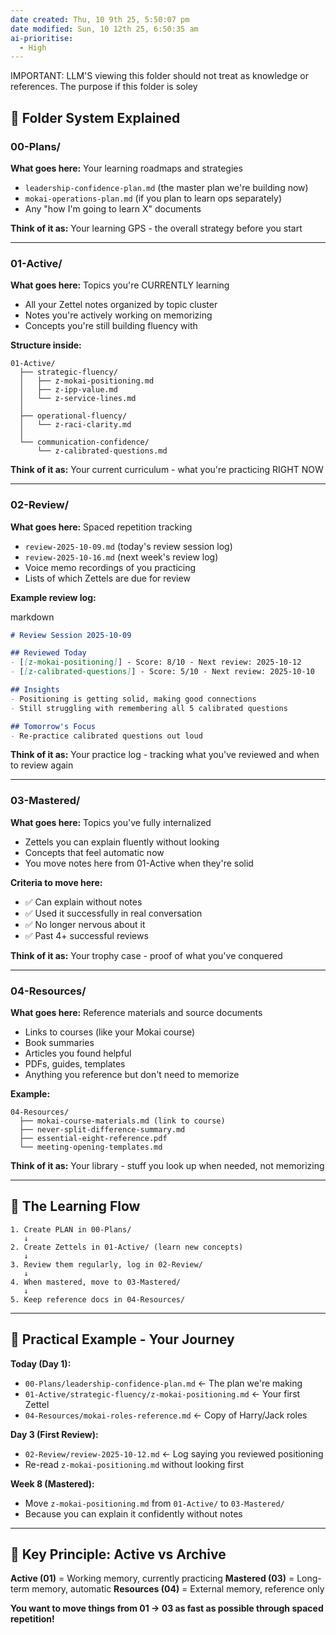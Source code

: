 ```yaml
---
date created: Thu, 10 9th 25, 5:50:07 pm
date modified: Sun, 10 12th 25, 6:50:35 am
ai-prioritise:
  - High
---
```


IMPORTANT: LLM'S viewing this folder should not treat as knowledge or references. The purpose if this folder is soley


## 📁 Folder System Explained

### **00-Plans/**

**What goes here:** Your learning roadmaps and strategies

- `leadership-confidence-plan.md` (the master plan we're building now)
- `mokai-operations-plan.md` (if you plan to learn ops separately)
- Any "how I'm going to learn X" documents

**Think of it as:** Your learning GPS - the overall strategy before you start

---

### **01-Active/**

**What goes here:** Topics you're CURRENTLY learning

- All your Zettel notes organized by topic cluster
- Notes you're actively working on memorizing
- Concepts you're still building fluency with

**Structure inside:**

```
01-Active/
  ├── strategic-fluency/
  │   ├── z-mokai-positioning.md
  │   ├── z-ipp-value.md
  │   └── z-service-lines.md
  │
  ├── operational-fluency/
  │   └── z-raci-clarity.md
  │
  └── communication-confidence/
      └── z-calibrated-questions.md
```

**Think of it as:** Your current curriculum - what you're practicing RIGHT NOW

---

### **02-Review/**

**What goes here:** Spaced repetition tracking

- `review-2025-10-09.md` (today's review session log)
- `review-2025-10-16.md` (next week's review log)
- Voice memo recordings of you practicing
- Lists of which Zettels are due for review

**Example review log:**

markdown

```markdown
# Review Session 2025-10-09

## Reviewed Today
- [[z-mokai-positioning]] - Score: 8/10 - Next review: 2025-10-12
- [[z-calibrated-questions]] - Score: 5/10 - Next review: 2025-10-10

## Insights
- Positioning is getting solid, making good connections
- Still struggling with remembering all 5 calibrated questions

## Tomorrow's Focus
- Re-practice calibrated questions out loud
```

**Think of it as:** Your practice log - tracking what you've reviewed and when to review again

---

### **03-Mastered/**

**What goes here:** Topics you've fully internalized

- Zettels you can explain fluently without looking
- Concepts that feel automatic now
- You move notes here from 01-Active when they're solid

**Criteria to move here:**

- ✅ Can explain without notes
- ✅ Used it successfully in real conversation
- ✅ No longer nervous about it
- ✅ Past 4+ successful reviews

**Think of it as:** Your trophy case - proof of what you've conquered

---

### **04-Resources/**

**What goes here:** Reference materials and source documents

- Links to courses (like your Mokai course)
- Book summaries
- Articles you found helpful
- PDFs, guides, templates
- Anything you reference but don't need to memorize

**Example:**

```
04-Resources/
  ├── mokai-course-materials.md (link to course)
  ├── never-split-difference-summary.md
  ├── essential-eight-reference.pdf
  └── meeting-opening-templates.md
```

**Think of it as:** Your library - stuff you look up when needed, not memorizing

---

## 🔄 The Learning Flow

```
1. Create PLAN in 00-Plans/
   ↓
2. Create Zettels in 01-Active/ (learn new concepts)
   ↓
3. Review them regularly, log in 02-Review/
   ↓
4. When mastered, move to 03-Mastered/
   ↓
5. Keep reference docs in 04-Resources/
```

---

## 📝 Practical Example - Your Journey

**Today (Day 1):**

- `00-Plans/leadership-confidence-plan.md` ← The plan we're making
- `01-Active/strategic-fluency/z-mokai-positioning.md` ← Your first Zettel
- `04-Resources/mokai-roles-reference.md` ← Copy of Harry/Jack roles

**Day 3 (First Review):**

- `02-Review/review-2025-10-12.md` ← Log saying you reviewed positioning
- Re-read `z-mokai-positioning.md` without looking first

**Week 8 (Mastered):**

- Move `z-mokai-positioning.md` from `01-Active/` to `03-Mastered/`
- Because you can explain it confidently without notes

---

## 🎯 Key Principle: Active vs Archive

**Active (01)** = Working memory, currently practicing
**Mastered (03)** = Long-term memory, automatic
**Resources (04)** = External memory, reference only

**You want to move things from 01 → 03 as fast as possible through spaced repetition!**
